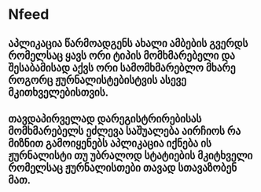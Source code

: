 # Nfeed
## აპლიკაცია წარმოადგენს ახალი ამბების გვერდს რომელსაც ყავს ორი ტიპის მომხმარებელი და შესაბამისად აქვს ორი სამომხმარებლო მხარე როგორც ჟურნალისტებისტვის ასევე მკითხველებისთვის. 
## თავდაპირველად დარეგისტრირებისას მომხმარებელს ეძლევა საშუალება აირჩიოს რა მიზნით გამოიყენებს აპლიკაცია იქნება ის ჟურნალისტი თუ უბრალოდ სტატიების მკიტხველი რომელსაც ჟურნალისთები თავად სთავაზობენ მათ. 
